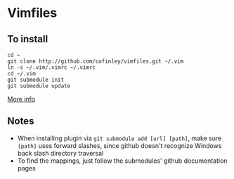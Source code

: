 # Vimfiles

## To install

```
cd ~
git clone http://github.com/cofinley/vimfiles.git ~/.vim
ln -s ~/.vim/.vimrc ~/.vimrc
cd ~/.vim
git submodule init
git submodule update
```

[More info](http://vimcasts.org/episodes/synchronizing-plugins-with-git-submodules-and-pathogen/)

## Notes

- When installing plugin via `git submodule add [url] [path]`, make sure `[path]` uses forward slashes, since github doesn't recognize Windows back slash directory traversal
- To find the mappings, just follow the submodules' github documentation pages